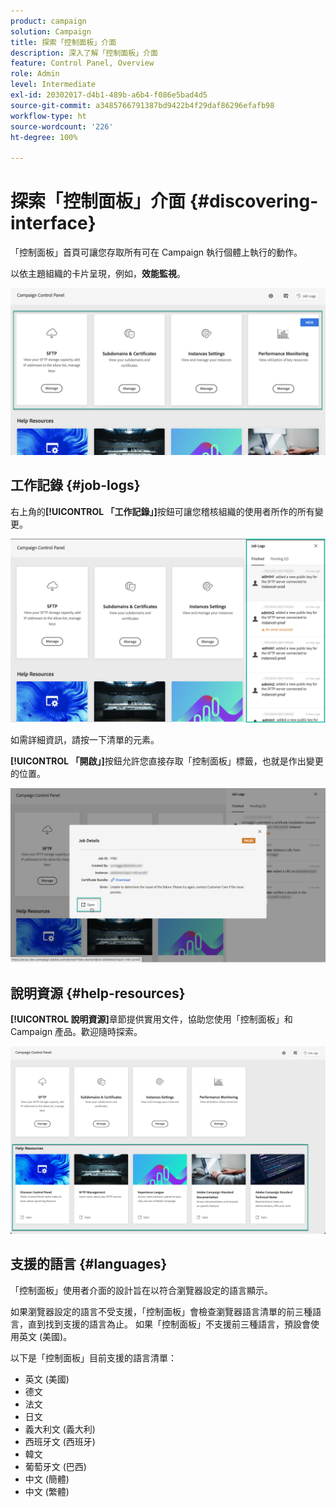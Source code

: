 ```yaml
---
product: campaign
solution: Campaign
title: 探索「控制面板」介面
description: 深入了解「控制面板」介面
feature: Control Panel, Overview
role: Admin
level: Intermediate
exl-id: 20302017-d4b1-489b-a6b4-f086e5bad4d5
source-git-commit: a3485766791387bd9422b4f29daf86296efafb98
workflow-type: ht
source-wordcount: '226'
ht-degree: 100%

---
```


# 探索「控制面板」介面 {#discovering-interface}

「控制面板」首頁可讓您存取所有可在 Campaign 執行個體上執行的動作。

以依主題組織的卡片呈現，例如，**效能監視**。

<!--With upcoming Campaign releases, more topics and cards will be made available.-->

![](assets/control_panel_interface.png)

## 工作記錄 {#job-logs}

右上角的&#x200B;**[!UICONTROL 「工作記錄」]**&#x200B;按鈕可讓您稽核組織的使用者所作的所有變更。

![](assets/control_panel_interface2.png)

如需詳細資訊，請按一下清單的元素。

**[!UICONTROL 「開啟」]**&#x200B;按鈕允許您直接存取「控制面板」標籤，也就是作出變更的位置。

![](assets/control_panel_logdetails.png)

## 說明資源 {#help-resources}

**[!UICONTROL 說明資源]**&#x200B;章節提供實用文件，協助您使用「控制面板」和 Campaign 產品。歡迎隨時探索。

![](assets/helpresources.png)

## 支援的語言 {#languages}

「控制面板」使用者介面的設計旨在以符合瀏覽器設定的語言顯示。

如果瀏覽器設定的語言不受支援，「控制面板」會檢查瀏覽器語言清單的前三種語言，直到找到支援的語言為止。 如果「控制面板」不支援前三種語言，預設會使用英文 (美國)。

以下是「控制面板」目前支援的語言清單：

* 英文 (美國)
* 德文
* 法文
* 日文
* 義大利文 (義大利)
* 西班牙文 (西班牙)
* 韓文
* 葡萄牙文 (巴西)
* 中文 (簡體)
* 中文 (繁體)
